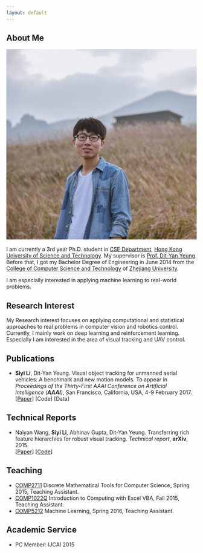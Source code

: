 ```yaml
---
layout: default
---
```


## About Me

<img class="profile-picture" src="portrait.jpg">

I am currently a 3rd year Ph.D. student in [CSE Department](http://www.cse.ust.hk/), [Hong Kong University of Science and Technology](http://www.ust.hk). My supervisor is [Prof. Dit-Yan Yeung](http://www.cse.ust.hk/~dyyeung). Before that, I got my Bachelor Degree of Engineering in June 2014 from the [College of Computer Science and Technology](http://www.cs.zju.edu.cn/) of [Zhejiang University](http://www.zju.edu.cn).

I am especially interested in applying machine learning to real-world problems.

## Research Interest

My Research interest focuses on applying computational and statistical approaches to real problems in computer vision and robotics control. Currently, I mainly work on deep learning and reinforcement learning. Especially I am interested in the area of visual tracking and UAV control.

## Publications

*	**Siyi Li**, Dit-Yan Yeung. Visual object tracking for unmanned aerial vehicles: A benchmark and new motion models. To appear in *Proceedings of the Thirty-First AAAI Conference on Artificial Intelligence (**AAAI**)*, San Francisco, California, USA, 4-9 February 2017.   
    [[Paper](paper/AAAI17_UAV.pdf)] [Code] [Data]

## Technical Reports

*	Naiyan Wang, **Siyi Li**, Abhinav Gupta, Dit-Yan Yeung. Transferring rich feature hierarchies for robust visual tracking. *Technical report*, **arXiv**, 2015.  
	[[Paper](https://arxiv.org/pdf/1501.04587.pdf)] [[Code](https://www.dropbox.com/s/e34mta1wxv50n95/SODLT_release.zip?dl=0)]

## Teaching

* 	[COMP2711](https://course.cse.ust.hk/comp2711/) Discrete Mathematical Tools for Computer Science,
	Spring 2015, Teaching Assistant.
* 	[COMP1022Q](https://course.cse.ust.hk/comp1022q/) Introduction to Computing with Excel VBA,
	Fall 2015, Teaching Assistant.
*	[COMP5212](https://course.cse.ust.hk/comp5212/) Machine Learning,
	Spring 2016, Teaching Assistant.

## Academic Service
*	PC Member: IJCAI 2015
